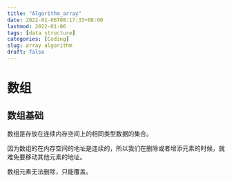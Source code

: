 ```yaml
---
title: "Algorithm_array"
date: 2022-01-06T08:17:33+08:00
lastmod: 2022-01-06
tags: [data structure]
categories: [Coding]
slug: array algorithm 
draft: false
---
```

# 数组
## 数组基础
数组是存放在连续内存空间上的相同类型数据的集合。 

因为数组的在内存空间的地址是连续的，所以我们在删除或者增添元素的时候，就难免要移动其他元素的地址。

数组元素无法删除，只能覆盖。